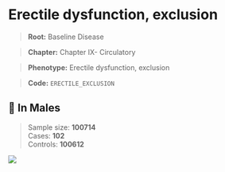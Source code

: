 # Erectile dysfunction, exclusion

> **Root:** Baseline Disease  

> **Chapter:** Chapter IX- Circulatory  

> **Phenotype:** Erectile dysfunction, exclusion  

> **Code:** `ERECTILE_EXCLUSION`

## 👨 In Males  
> Sample size: **100714**  
> Cases: **102**  
> Controls: **100612**
<img src="/Disease/Figures/ALL/Incidence/ERECTILE_EXCLUSION.png"/>
<CsvTable src="/public/Disease/Data/ALL/Incidence/COX_ERECTILE_EXCLUSION.csv" label="🔍 View full results" />

